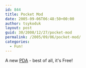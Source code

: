```yaml
---
id: 844
title: Pocket Mod
date: 2005-09-06T06:48:50+00:00
author: tsykoduk
layout: post
guid: 30/2008/12/27/pocket-mod
permalink: /2005/09/06/pocket-mod/
categories:
  - Fun!
---
```

<p>A new <a href="http://www.pocketmod.com/"><span class="caps">PDA</span></a> - best of all, it's Free!</p>